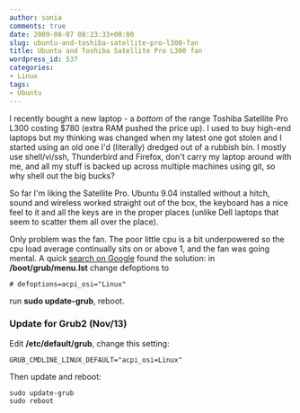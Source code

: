 ```yaml
---
author: sonia
comments: true
date: 2009-08-07 08:23:33+00:00
slug: ubuntu-and-toshiba-satellite-pro-l300-fan
title: Ubuntu and Toshiba Satellite Pro L300 fan
wordpress_id: 537
categories:
- Linux
tags:
- Ubuntu
---
```


I recently bought a new laptop - a _bottom_ of the range Toshiba Satellite Pro L300 costing $780 (extra RAM pushed the price up). I used to buy high-end laptops but my thinking was changed when my latest one got stolen and I started using an old one I'd (literally) dredged out of a rubbish bin. I mostly use shell/vi/ssh, Thunderbird and Firefox, don't carry my laptop around with me, and all my stuff is backed up across multiple machines using git, so why shell out the big bucks?

So far I'm liking the Satellite Pro. Ubuntu 9.04 installed without a hitch, sound and wireless worked straight out of the box, the keyboard has a nice feel to it and all the keys are in the proper places (unlike Dell laptops that seem to scatter them all over the place).

Only problem was the fan. The poor little cpu is a bit underpowered so the cpu load average continually sits on or above 1, and the fan was going mental. A quick [search on Google](http://www.google.com.au/search?hl=en&client=firefox-a&rls=com.ubuntu%3Aen-US%3Aunofficial&hs=HTI&q=ubuntu+Toshiba+satellite+pro+L300+cpu+fan&btnG=Search&meta=) found the solution: in **/boot/grub/menu.lst** change defoptions to

    
    # defoptions=acpi_osi="Linux"


run **sudo update-grub**, reboot.


### Update for Grub2 (Nov/13)


Edit **/etc/default/grub**, change this setting:

    
    GRUB_CMDLINE_LINUX_DEFAULT="acpi_osi=Linux"


Then update and reboot:

    
    sudo update-grub
    sudo reboot
